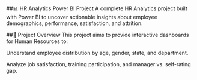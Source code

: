 ##📊 HR Analytics Power BI Project
A complete HR Analytics project built with Power BI to uncover actionable insights about employee demographics, performance, satisfaction, and attrition.

##🚀 Project Overview
This project aims to provide interactive dashboards for Human Resources to:

Understand employee distribution by age, gender, state, and department.

Analyze job satisfaction, training participation, and manager vs. self-rating gap.
